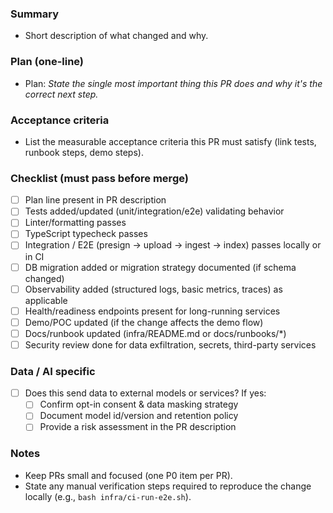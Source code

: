 ### Summary
- Short description of what changed and why.

### Plan (one-line)
- Plan: _State the single most important thing this PR does and why it's the correct next step._

### Acceptance criteria
- List the measurable acceptance criteria this PR must satisfy (link tests, runbook steps, demo steps).

### Checklist (must pass before merge)
- [ ] Plan line present in PR description
- [ ] Tests added/updated (unit/integration/e2e) validating behavior
- [ ] Linter/formatting passes
- [ ] TypeScript typecheck passes
- [ ] Integration / E2E (presign → upload → ingest → index) passes locally or in CI
- [ ] DB migration added or migration strategy documented (if schema changed)
- [ ] Observability added (structured logs, basic metrics, traces) as applicable
- [ ] Health/readiness endpoints present for long-running services
- [ ] Demo/POC updated (if the change affects the demo flow)
- [ ] Docs/runbook updated (infra/README.md or docs/runbooks/*)
- [ ] Security review done for data exfiltration, secrets, third-party services

### Data / AI specific
- [ ] Does this send data to external models or services? If yes:
  - [ ] Confirm opt-in consent & data masking strategy
  - [ ] Document model id/version and retention policy
  - [ ] Provide a risk assessment in the PR description

### Notes
- Keep PRs small and focused (one P0 item per PR).
- State any manual verification steps required to reproduce the change locally (e.g., `bash infra/ci-run-e2e.sh`).
